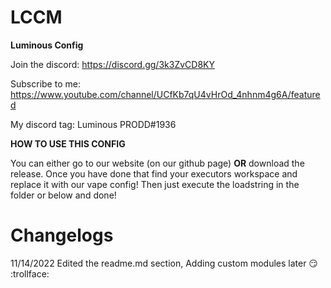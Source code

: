 # LCCM
**Luminous Config**

Join the discord: https://discord.gg/3k3ZvCD8KY

Subscribe to me: https://www.youtube.com/channel/UCfKb7qU4vHrOd_4nhnm4g6A/featured

My discord tag: Luminous PRODD#1936

**HOW TO USE THIS CONFIG**

You can either go to our website (on our github page) **OR** download the release.
Once you have done that find your executors workspace and replace it with our vape config!
Then just execute the loadstring in the folder or below and done!

# Changelogs
11/14/2022
Edited the readme.md section, Adding custom modules later 😏 :trollface:
